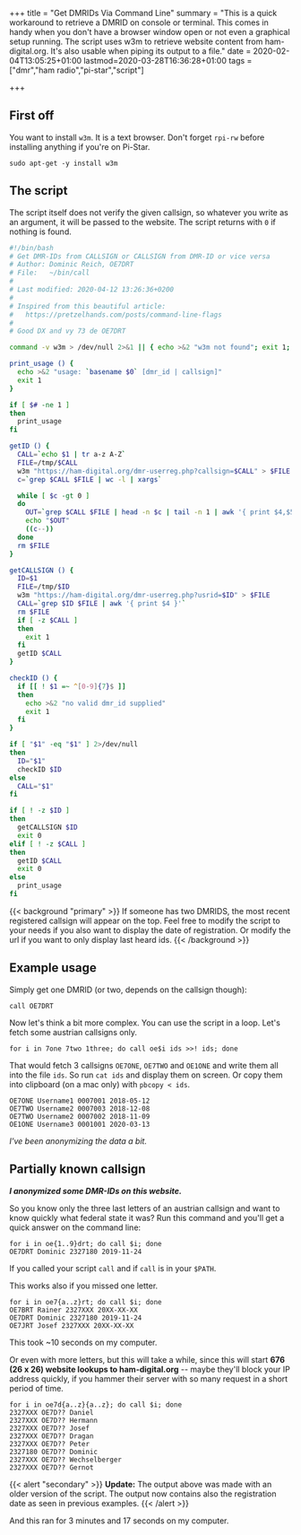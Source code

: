 +++
title = "Get DMRIDs Via Command Line"
summary = "This is a quick workaround to retrieve a DMRID on console or terminal. This comes in handy when you don't have a browser window open or not even a graphical setup running. The script uses w3m to retrieve website content from ham-digital.org. It's also usable when piping its output to a file."
date = 2020-02-04T13:05:25+01:00
lastmod=2020-03-28T16:36:28+01:00
tags = ["dmr","ham radio","pi-star","script"]

+++

## First off

You want to install `w3m`. It is a text browser. Don't forget `rpi-rw` before
installing anything if you're on Pi-Star.

```
sudo apt-get -y install w3m
```

## The script

The script itself does not verify the given callsign, so whatever you write as
an argument, it will be passed to the website. The script returns with `0` if
nothing is found. 

``` bash
#!/bin/bash
# Get DMR-IDs from CALLSIGN or CALLSIGN from DMR-ID or vice versa
# Author: Dominic Reich, OE7DRT
# File:   ~/bin/call
#
# Last modified: 2020-04-12 13:26:36+0200
#
# Inspired from this beautiful article:
#   https://pretzelhands.com/posts/command-line-flags
#
# Good DX and vy 73 de OE7DRT

command -v w3m > /dev/null 2>&1 || { echo >&2 "w3m not found"; exit 1; }

print_usage () {
  echo >&2 "usage: `basename $0` [dmr_id | callsign]"
  exit 1
}

if [ $# -ne 1 ]
then
  print_usage
fi

getID () {
  CALL=`echo $1 | tr a-z A-Z`
  FILE=/tmp/$CALL
  w3m "https://ham-digital.org/dmr-userreg.php?callsign=$CALL" > $FILE
  c=`grep $CALL $FILE | wc -l | xargs`

  while [ $c -gt 0 ]
  do
    OUT=`grep $CALL $FILE | head -n $c | tail -n 1 | awk '{ print $4,$5,$2,$3 }'`
    echo "$OUT"
    ((c--))
  done
  rm $FILE
}

getCALLSIGN () {
  ID=$1
  FILE=/tmp/$ID
  w3m "https://ham-digital.org/dmr-userreg.php?usrid=$ID" > $FILE
  CALL=`grep $ID $FILE | awk '{ print $4 }'`
  rm $FILE
  if [ -z $CALL ]
  then
    exit 1
  fi
  getID $CALL
}

checkID () {
  if [[ ! $1 =~ ^[0-9]{7}$ ]]
  then
    echo >&2 "no valid dmr_id supplied"
    exit 1
  fi
}

if [ "$1" -eq "$1" ] 2>/dev/null
then
  ID="$1"
  checkID $ID
else
  CALL="$1"
fi

if [ ! -z $ID ]
then
  getCALLSIGN $ID
  exit 0
elif [ ! -z $CALL ]
then
  getID $CALL
  exit 0
else
  print_usage
fi
```

{{< background "primary" >}}
If someone has two DMRIDS, the most recent registered callsign will appear on
the top. Feel free to modify the script to your needs if you also want to display
the date of registration. Or modify the url if you want to only display last
heard ids.
{{< /background >}}

## Example usage

Simply get one DMRID (or two, depends on the callsign though):

```
call OE7DRT
```

Now let's think a bit more complex. You can use the script in a loop. Let's fetch
some austrian callsigns only.

```
for i in 7one 7two 1three; do call oe$i ids >>! ids; done
```

That would fetch 3 callsigns `OE7ONE`, `OE7TWO` and `OE1ONE` and write them
all into the file `ids`. So run `cat ids` and display them on screen. Or copy
them into clipboard (on a mac only) with `pbcopy < ids`.

```
OE7ONE Username1 0007001 2018-05-12
OE7TWO Username2 0007003 2018-12-08
OE7TWO Username2 0007002 2018-11-09
OE1ONE Username3 0001001 2020-03-13
```

*I've been anonymizing the data a bit.*

## Partially known callsign

***I anonymized some DMR-IDs on this website.***

So you know only the three last letters of an austrian callsign and want to
know quickly what federal state it was? Run this command and you'll get a
quick answer on the command line:

```
for i in oe{1..9}drt; do call $i; done
OE7DRT Dominic 2327180 2019-11-24
```

If you called your script `call` and if `call` is in your `$PATH`.

This works also if you missed one letter.

```
for i in oe7{a..z}rt; do call $i; done
OE7BRT Rainer 2327XXX 20XX-XX-XX
OE7DRT Dominic 2327180 2019-11-24
OE7JRT Josef 2327XXX 20XX-XX-XX
```

This took ~10 seconds on my computer.

Or even with more letters, but this will take a while, since this will start
**676 (26 x 26) website lookups to ham-digital.org** -- maybe they'll block
your IP address quickly, if you hammer their server with so many request in a
short period of time.

```
for i in oe7d{a..z}{a..z}; do call $i; done
2327XXX OE7D?? Daniel
2327XXX OE7D?? Hermann
2327XXX OE7D?? Josef
2327XXX OE7D?? Dragan
2327XXX OE7D?? Peter
2327180 OE7D?? Dominic
2327XXX OE7D?? Wechselberger
2327XXX OE7D?? Gernot
```
{{< alert "secondary" >}}
<strong>Update:</strong> The output above was made with an older version of the script. The output now
contains also the registration date as seen in previous examples.
{{< /alert >}}


And this ran for 3 minutes and 17 seconds on my computer.
